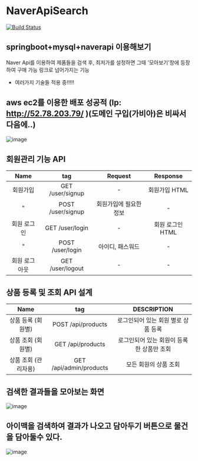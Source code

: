 # NaverApiSearch
[![Build Status](https://travis-ci.com/Gyuchool/NaverApiSearch.svg?branch=main)](https://travis-ci.com/Gyuchool/NaverApiSearch)

## springboot+mysql+naverapi 이용해보기
Naver Api를 이용하여 제품들을 검색 후, 최저가를 설정하면 그때 '모아보기'창에 등장하여 구매 가능 링크로 넘어가지는 기능
+ 여러가지 기술들 적용 중!!!!!

## aws ec2를 이용한 배포 성공적 (Ip: http://52.78.203.79/ )(도메인 구입(가비아)은 비싸서 다음에..)
![image](https://user-images.githubusercontent.com/60054318/126054268-cf43c2a7-d84f-4910-935a-ce5ed0b73e96.png)

## 회원관리 기능 API
|      Name      | tag |Request| Response|
| :-----------: | :----: | :---------------: |:---------------: |
| 회원가입 |  GET /user/signup  | - | 회원가입 HTML |
| " | POST /user/signup | 회원가입에 필요한 정보 | - |
| 회원 로그인 | GET /user/login | - | 회원 로그인 HTML|
| " | POST /user/login | 아이디, 패스워드 | - |
| 회원 로그아웃 | GET /user/logout | - | - |

## 상품 등록 및 조회 API 설계
|      Name      | tag | DESCRIPTION |
| :-----------: | :----: | :---------------: |
| 상품 등록 (회원별) |  POST /api/products  |  로그인되어 있는 회원 별로 상품 등록 | 
| 상품 조회 (회원별) | GET /api/products | 로그인되어 있는 회원이 등록한 상품만 조회|
| 상품 조회 (관리자용) | GET /api/admin/products | 모든 회원의 상품 조회 |


## 검색한 결과들을 모아보는 화면
![image](https://user-images.githubusercontent.com/60054318/126171635-36d89476-7bd7-4c8f-b781-ecc3cf6e8423.png)

## 아이맥을 검색하여 결과가 나오고 담아두기 버튼으로 물건을 담아둘수 있다.
![image](https://user-images.githubusercontent.com/60054318/126171987-66aeb3a0-d7e4-4263-af2d-82dc1c919894.png)

